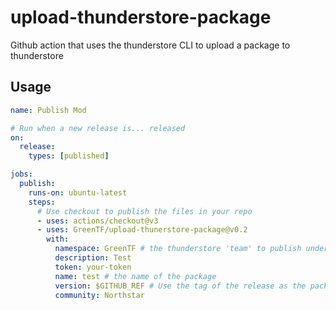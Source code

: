 # upload-thunderstore-package
Github action that uses the thunderstore CLI to upload a package to thunderstore

## Usage 

```yml
name: Publish Mod

# Run when a new release is... released
on: 
  release:
    types: [published]

jobs:
  publish:
    runs-on: ubuntu-latest
    steps:
      # Use checkout to publish the files in your repo
      - uses: actions/checkout@v3
      - uses: GreenTF/upload-thunerstore-package@v0.2
        with:
          namespace: GreenTF # the thunderstore 'team' to publish under
          description: Test 
          token: your-token
          name: test # the name of the package
          version: $GITHUB_REF # Use the tag of the release as the package version
          community: Northstar
```
